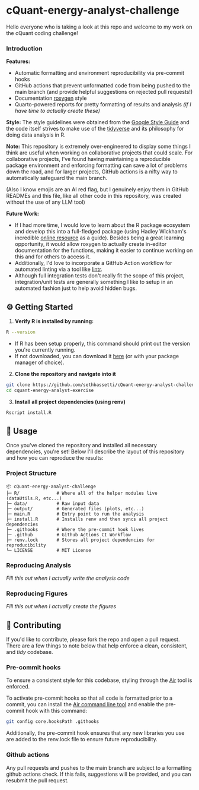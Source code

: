 # cQuant-energy-analyst-challenge
Hello everyone who is taking a look at this repo and welcome to my work on the cQuant coding challenge!

### Introduction

**Features:**
- Automatic formatting and environment reproducibility via pre-commit hooks
- GitHub actions that prevent unformatted code from being pushed to the main branch (and provide helpful suggestions on rejected pull requests!)
- Documentation [roxygen](https://roxygen2.r-lib.org) style
- Quarto-powered reports for pretty formatting of results and analysis _(if I have time to actually create these)_

**Style:**
The style guidelines were obtained from the [Google Style Guide](https://google.github.io/styleguide/Rguide.html) and the code itself strives to make use of the [tidyverse](https://www.tidyverse.org) and its philosophy for doing data analysis in R.

**Note:** This repository is extremely over-engineered to display some things I think are useful when working on collaborative projects that could scale. For collaborative projects, I've found having maintaining a reproducible package environment and enforcing formatting can save a lot of problems down the road, and for larger projects, GitHub actions is a nifty way to automatically safeguard the main branch. 

(Also I know emojis are an AI red flag, but I genuinely enjoy them in GitHub READMEs and this file, like all other code in this repository, was created without the use of any LLM tool)

**Future Work:**
- If I had more time, I would love to learn about the R package ecosystem and develop this into a full-fledged package (using Hadley Wickham's incredible [online resource](https://r-pkgs.org) as a guide). Besides being a great learning opportunity, it would allow roxygen to actually create in-editor documentation for the functions, making it easier to continue working on this and for others to access it.
- Additionally, I'd love to incorporate a GitHub Action workflow for automated linting via a tool like [lintr](https://lintr.r-lib.org).
- Although full integration tests don't really fit the scope of this project, integration/unit tests are generally something I like to setup in an automated fashion just to help avoid hidden bugs.

## ⚙️ Getting Started
1. **Verify R is installed by running:**
```bash
R --version
```
- If R has been setup properly, this command should print out the version you're currently running.
- If not downloaded, you can download it [here](https://www.r-project.org) (or with your package manager of choice).
2. **Clone the repository and navigate into it**
```bash
git clone https://github.com/sethbassetti/cQuant-energy-analyst-challenge.git
cd cquant-energy-analyst-exercise
```
3. **Install all project dependencies (using renv)**
```bash
Rscript install.R
```

## 🚀 Usage
Once you've cloned the repository and installed all necessary dependencies, you're set! Below I'll describe the layout of this repository and how you can reproduce the results:

### Project Structure
```
📦 cQuant-energy-analyst-challenge
├─ R/              # Where all of the helper modules live (dataUtils.R, etc...)
├─ data/           # Raw input data
├─ output/         # Generated files (plots, etc...)
├─ main.R          # Entry point to run the analysis
├─ install.R       # Installs renv and then syncs all project dependencies
├─ .githooks       # Where the pre-commit hook lives
├─ .github         # Github Actions CI Workflow
├─ renv.lock       # Stores all project dependencies for reproducibility
└─ LICENSE         # MIT License
```

### Reproducing Analysis
_Fill this out when I actually write the analysis code_

### Reproducing Figures
_Fill this out when I actually create the figures_

## 🤝 Contributing
If you'd like to contribute, please fork the repo and open a pull request. There are a few things to note below that help enforce a clean, consistent, and _tidy_ codebase.

### Pre-commit hooks
To ensure a consistent style for this codebase, styling through the [Air](https://posit-dev.github.io/air/) tool is enforced.

To activate pre-commit hooks so that all code is formatted prior to a commit, you can install the [Air command line tool](https://posit-dev.github.io/air/cli.html) and enable the pre-commit hook with this command:
```bash
git config core.hooksPath .githooks
```

Additionally, the pre-commit hook ensures that any new libraries you use are added to the renv.lock file to ensure future reproducibility.

### Github actions
Any pull requests and pushes to the main branch are subject to a formatting github actions check. If this fails, suggestions will be provided, and you can resubmit the pull request.
